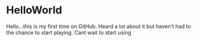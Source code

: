 # HelloWorld

Hello...this is my first time on GitHub. Heard a lot about it but haven't had to the chance to start playing. Cant wait to start using 
